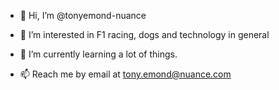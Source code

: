 - 👋 Hi, I’m @tonyemond-nuance
- 👀 I’m interested in F1 racing, dogs and technology in general
- 🌱 I’m currently learning a lot of things.

- 📫 Reach me by email at tony.emond@nuance.com

<!---
tonyemond-nuance/tonyemond-nuance is a ✨ special ✨ repository because its `README.md` (this file) appears on your GitHub profile.
You can click the Preview link to take a look at your changes.
--->
